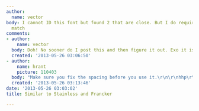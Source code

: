 ```yaml
---
author:
  name: vector
body: I cannot ID this font but found 2 that are close. But I do require an exact
  match
comments:
- author:
    name: vector
  body: Doh! No sooner do I post this and then figure it out. Exo it is
  created: '2013-05-26 03:06:50'
- author:
    name: hrant
    picture: 110403
  body: "Make sure you fix the spacing before you use it.\r\n\r\nhhp\r\n"
  created: '2013-05-26 03:13:46'
date: '2013-05-26 03:03:02'
title: Similar to Stainless and Francker

---
```

